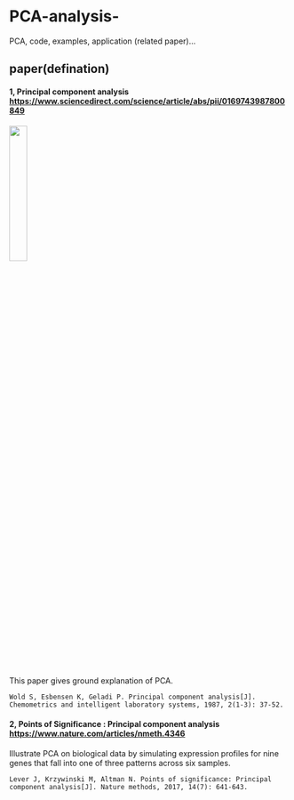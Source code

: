 # PCA-analysis-
PCA, code, examples, application (related paper)... 







## paper(defination)
#### 1, Principal component analysis  https://www.sciencedirect.com/science/article/abs/pii/0169743987800849

<img src="https://user-images.githubusercontent.com/40940097/175792059-fdafaf37-696e-409c-b841-e60ef05b0778.png" width=25% height=25%> 

This paper gives ground explanation of PCA. 

    Wold S, Esbensen K, Geladi P. Principal component analysis[J]. Chemometrics and intelligent laboratory systems, 1987, 2(1-3): 37-52.
    
#### 2, Points of Significance : Principal component analysis  https://www.nature.com/articles/nmeth.4346

Illustrate PCA on biological data by simulating expression profiles for nine genes that fall into one of three patterns across six samples. 

    Lever J, Krzywinski M, Altman N. Points of significance: Principal component analysis[J]. Nature methods, 2017, 14(7): 641-643.
